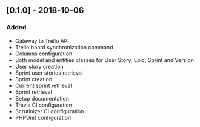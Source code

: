 ## [0.1.0] - 2018-10-06
### Added
- Gateway to Trello API
- Trello board synchronization command
- Columns configuration
- Both model and entities classes for User Story, Epic, Sprint and Version
- User story creation
- Sprint user stories retrieval
- Sprint creation
- Current sprint retrieval
- Sprint retrieval
- Setup documentation
- Travis CI configuration
- Scrutinizer CI configuration
- PHPUnit configuration
